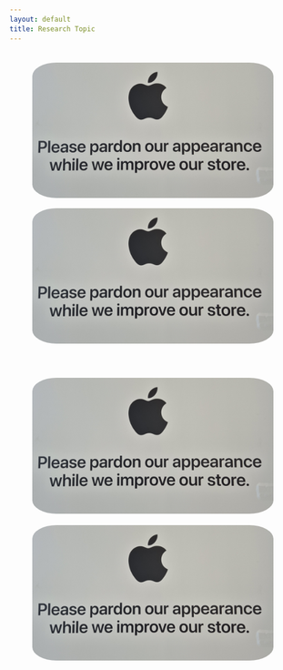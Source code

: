 ```yaml
---
layout: default
title: Research Topic
---
```



<div style="display: flex; justify-content: center; align-items: center; flex-wrap: wrap; padding: 20px;">
    <a href="/research_topic1" style="position: relative; margin: 0 20px;">
      <img src="assets/images/test-image.jpg" alt="Figure 1" style="border-radius: 10%; width: 100%; max-width: 550px; height: auto; display: block; margin-bottom: 2ch;"/>
      <div class="overlay">Framework Development</div>
    </a>
    <a href="/research_topic2" style="position: relative; margin: 0 20px;">
      <img src="assets/images/test-image.jpg" alt="Figure 2" style="border-radius: 10%; width: 100%; max-width: 550px; height: auto; display: block; margin-bottom: 20px;"/>
      <div class="overlay">Data-driven ROM</div>
    </a>
</div>
<div style="display: flex; justify-content: center; align-items: center; flex-wrap: wrap; padding: 20px;">
    <a href="/research_topic3" style="position: relative; margin: 0 20px;">
      <img src="assets/images/test-image.jpg" alt="Figure 1" style="border-radius: 10%; width: 100%; max-width: 550px; height: auto; display: block; margin-bottom: 20px;"/>
      <div class="overlay">ML/AL for Aircraft Design Applications</div>
    </a>
    <a href="/research_topic4" style="position: relative; margin: 0 20px;">
      <img src="assets/images/test-image.jpg" alt="Figure 2" style="border-radius: 10%; width: 100%; max-width: 550px; height: auto; display: block; margin-bottom: 20px;"/>
      <div class="overlay">Experimental Data Processing</div>
    </a>
</div>
  
  <style>
    .overlay {
      position: absolute;
      top: 50%;
      left: 50%;
      width: 90%;
      transform: translate(-50%, -50%);
      color: #201919; /* Dark red color */
      font-size: 28px; /* Slightly larger font size */
      font-weight: bold;
      opacity: 0;
      text-align: center; /* Center text within the overlay */
      display: flex; /* Use flexbox to center content */
      justify-content: center; /* Center horizontally */
      align-items: center; /* Center vertically */
      transition: opacity 0.5s ease;
      pointer-events: none;
    }
  
    a:hover img {
      filter: blur(5px);
      transition: filter 0.5s ease;
    }
  
    a:hover .overlay {
      opacity: 1;
    }
  </style>
